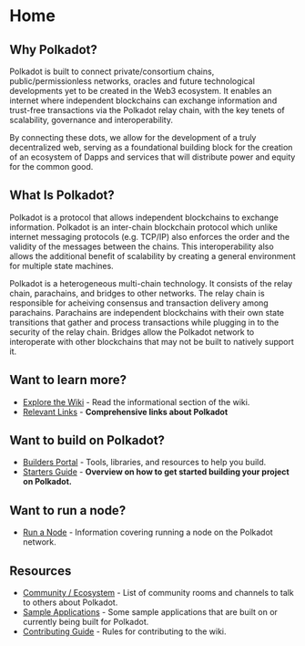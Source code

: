 # Home

## Why Polkadot?

Polkadot is built to connect private/consortium chains, public/permissionless networks, oracles and future
technological developments yet to be created in the Web3 ecosystem. It enables an internet where independent
blockchains can exchange information and trust-free transactions via the Polkadot relay chain, with the key
tenets of scalability, governance and interoperability.

By connecting these dots, we allow for the development of a truly decentralized web, serving as a
foundational building block for the creation of an ecosystem of Dapps and services that will distribute power
and equity for the common good.

## What Is Polkadot?

Polkadot is a protocol that allows independent blockchains to exchange information. Polkadot is an inter-chain
blockchain protocol which unlike internet messaging protocols (e.g. TCP/IP) also enforces the order and the validity
of the messages between the chains. This interoperability also allows the additional benefit of scalability by creating
a general environment for multiple state machines.

Polkadot is a heterogeneous multi-chain technology. It consists of the relay chain, parachains, and bridges
to other networks. The relay chain is responsible for acheiving consensus and transaction
delivery among parachains. Parachains are independent blockchains with their own state transitions
that gather and process transactions while plugging in to the security of the relay chain. Bridges
allow the Polkadot network to interoperate with other blockchains that may not be built
to natively support it.

## Want to learn more?

- [Explore the Wiki](./polkadot/learn/comparisons.md) - Read the informational section of the wiki.
- [Relevant Links](./polkadot/learn/relevant_links.md) - **Comprehensive links about Polkadot**

## Want to build on Polkadot?

- [Builders Portal](./polkadot/build) - Tools, libraries, and resources to help you build.
- [Starters Guide](./polkadot/build/build_with_polkadot.md) - **Overview on how to get started building your project on Polkadot.**
## Want to run a node?

- [Run a Node](./polkadot/node/) - Information covering running a node on the Polkadot network.

## Resources

- [Community / Ecosystem](./community.md) - List of community rooms and channels to talk to others about Polkadot.
- [Sample Applications](./polkadot/build/examples/) - Some sample applications that are built on or currently being built for Polkadot.
- [Contributing Guide](./contributing.md) - Rules for contributing to the wiki.
